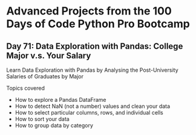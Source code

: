 <h1> Advanced Projects from the 100 Days of Code Python Pro Bootcamp </h1>

<h2> Day 71: Data Exploration with Pandas: College Major v.s. Your Salary </h2>

Learn Data Exploration with Pandas by Analysing the Post-University Salaries of Graduates by Major

Topics covered
-	How to explore a Pandas DataFrame
-	How to detect NaN (not a number) values and clean your data
-	How to select particular columns, rows, and individual cells
-	How to sort your data
-	How to group data by category
